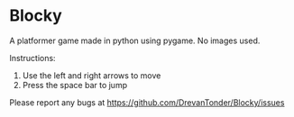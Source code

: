 # Blocky
A platformer game made in python using pygame.
No images used.

Instructions:
1. Use the left and right arrows to move
2. Press the space bar to jump

Please report any bugs at https://github.com/DrevanTonder/Blocky/issues
